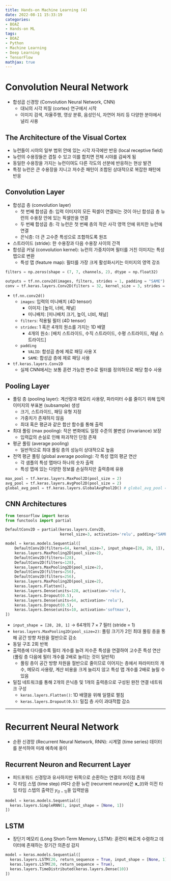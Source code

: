 ```yaml
---
title: Hands-on Machine Learning (4)
date: 2022-08-11 15:33:19
categories:
- BOAZ
- Hands-on ML
tags:
- BOAZ
- Python
- Machine Learning
- Deep Learning
- TensorFlow
mathjax: true
---
```

# Convolution Neural Network

+ 합성곱 신경망 (Convolution Neural Network, CNN)
  + 대뇌의 시각 피질 (cortex) 연구에서 시작
  + 이미지 검색, 자율주행, 영상 분류, 음성인식, 자연어 처리 등 다양한 분야에서 널리 사용

## The Architecture of the Visual Cortex

+ 뉴런들이 시야의 일부 범위 안에 있는 시각 자극에만 반응 (local receptive field)
+ 뉴런의 수용장들은 겹칠 수 있고 이를 합치면 전체 시야를 감싸게 됨
+ 동일한 수용장을 가지는 뉴런이여도 다른 각도의 선분에 반응하는 현상 발견
+ 특정 뉴런은 큰 수용장을 지니고 저수준 패턴이 조합된 상대적으로 복잡한 패턴에 반응

<!-- More -->

## Convolution Layer

+ 합성곱 층 (convolution layer)
  + 첫 번째 합성곱 층: 입력 이미지의 모든 픽셀이 연결되는 것이 아닌 합성곱 층 뉴런의 수용장 안에 있는 픽셀만을 연결
  + 두 번째 합성곱 층: 각 뉴런은 첫 번째 층의 작은 사각 영역 안에 위치한 뉴런에 연결
  + 은닉층: 더 큰 고수준 특성으로 조합하도록 원조
+ 스트라이드 (stride): 한 수용장과 다음 수용장 사이의 간격
+ 합성곱 커널 (convolution kernel): 뉴런의 가중치이며 필터를 거친 이미지는 특성 맵으로 변환
  + 특성 맵 (feature map): 필터를 가장 크게 활성화시키는 이미지의 영역 강조

~~~python
filters = np.zeros(shape = (7, 7, channels, 2), dtype = np.float32)

outputs = tf.nn.conv2d(images, filters, strides = 1, padding = "SAME")
conv = tf.keras.layers.Conv2D(filters = 32, kernel_size = 3, strides = 1, padding = "same", activation = "relu")
~~~

+ `tf.nn.conv2d()`
  + `images`: 입력의 미니배치 (4D tensor)
    + 이미지: [높이, 너비, 채널]
    + 미니배치: [미니배치 크기, 높이, 너비, 채널]
  + `filters`: 적용될 필터 (4D tensor)
  + `strides`: 1 혹은 4개의 원소를 가지는 1D 배열
    + 4개의 원소: [배치 스트라이드, 수직 스트라이드, 수평 스트라이드, 채널 스트라이드]
  + `padding`
    + `VALID`: 합성곱 층에 제로 패딩 사용 X
    + `SAME`: 합성곱 층에 제로 패딩 사용
+ `tf.keras.layers.Conv2D`
  + 실제 CNN에서는 보통 훈련 가능한 변수로 필터를 정의하므로 해당 함수 사용

## Pooling Layer

+ 풀링 층 (pooling layer): 계산량과 메모리 사용량, 파라미터 수를 줄이기 위해 입력 이미지의 부표본 (subsample) 생성
  + 크기, 스트라이드, 패딩 유형 지정
  + 가중치가 존재하지 않음
  + 최대 혹은 평균과 같은 합산 함수를 통해 출력
+ 최대 풀링 (max pooling): 작은 변화에도 일정 수준의 불변성 (invariance) 보장
  + 입력값의 손실로 인해 파괴적인 단점 존재
+ 평균 풀링 (average pooling)
  + 일반적으로 최대 풀링 층의 성능이 상대적으로 높음
+ 전역 평균 풀링 (global average pooling): 각 특성 맵의 평균 연산
  + 각 샘플의 특성 맵마다 하나의 숫자 출력
  + 특성 맵에 있는 다양한 정보를 손실하지만 출력층에 유용

~~~python
max_pool = tf.keras.layers.MaxPool2D(pool_size = 2)
avg_pool = tf.keras.layers.AvgPool2D(pool_size = 2)
global_avg_pool = tf.keras.layers.GlobalAvgPool2D() # global_avg_pool = tf.keras.layers.Lambda(lambda X: tf.reduce_mean(X, axis = [1, 2]))
~~~

## CNN Architectures

~~~python
from tensorflow import keras
from functools import partial

DefaultConv2D = partial(keras.layers.Conv2D,
                        kernel_size=3, activation='relu', padding="SAME")

model = keras.models.Sequential([
    DefaultConv2D(filters=64, kernel_size=7, input_shape=[28, 28, 1]),
    keras.layers.MaxPooling2D(pool_size=2),
    DefaultConv2D(filters=128),
    DefaultConv2D(filters=128),
    keras.layers.MaxPooling2D(pool_size=2),
    DefaultConv2D(filters=256),
    DefaultConv2D(filters=256),
    keras.layers.MaxPooling2D(pool_size=2),
    keras.layers.Flatten(),
    keras.layers.Dense(units=128, activation='relu'),
    keras.layers.Dropout(0.5),
    keras.layers.Dense(units=64, activation='relu'),
    keras.layers.Dropout(0.5),
    keras.layers.Dense(units=10, activation='softmax'),
])
~~~

+ `input_shape = [28, 28, 1]` $\rightarrow$ 64개의 $7\times7$ 필터 (stride = 1)
+ `keras.layers.MaxPooling2D(pool_size=2)`: 풀링 크기가 2인 최대 풀링 층을 통해 공간 방향 차원을 절반으로 감소
+ 동일 구조 2회 반복
+ 출력층에 다다를수록 필터 개수를 늘려 저수준 특성을 연결하여 고수준 특성 연산 (풀링 층 다음에 필터 개수를 2배로 늘리는 것이 일반적)
  + 풀링 층이 공간 방향 차원을 절반으로 줄이므로 이어지는 층에서 파라미터의 개수, 메모리 사용량, 계산 비용을 크게 늘리지 않고 특성 맵 개수를 2배로 늘릴 수 있음
+ 밀집 네트워크를 통해 2개의 은닉층 및 1개의 출력층으로 구성된 완전 연결 네트워크 구성
  + `keras.layers.Flatten()`: 1D 배열을 위해 일렬로 펼침
  + `keras.layers.Dropout(0.5)`: 밀집 층 사이 과대적합 감소

***

# Recurrent Neural Network

+ 순환 신경망 (Recurrent Neural Network, RNN): 시계열 (time series) 데이터를 분석하여 미래 예측에 용이

## Recurrent Neuron and Recurrent Layer

+ 피드포워드 신경망과 유사하지만 뒤쪽으로 순환하는 연결의 차이점 존재
+ 각 타임 스텝 (time step) $t$마다 순환 뉴런 (recurrent neuron)은 $\boldsymbol{x}\_{(t)}$와 이전 타임 타임 스텝의 출력인 $y_{(t-1)}$을 입력받음

~~~python
model = keras.models.Sequential([
  keras.layers.SimpleRNN(1, input_shape = [None, 1])
])
~~~

## LSTM

+ 장단기 메모리 (Long Short-Term Memory, LSTM): 훈련이 빠르게 수렴하고 데이터에 존재하는 장기간 의존성 감지

~~~python
model = keras.models.Sequential([
  keras.layers.LSTM(20, return_sequence = True, input_shape = [None, 1]),
  keras.layers.LSTM(20, return_sequence = True),
  keras.layers.TimeDistributed(keras.layers.Dense(10))
])
~~~